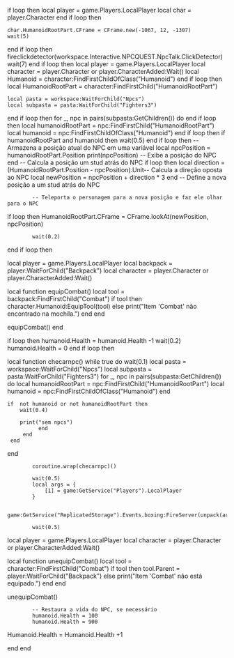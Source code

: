 if loop then
local player = game.Players.LocalPlayer
    local char = player.Character
end
if loop then
  
    char.HumanoidRootPart.CFrame = CFrame.new(-1067, 12, -1307)
    wait(5)
end
if loop then
    fireclickdetector(workspace.Interactive.NPCQUEST.NpcTalk.ClickDetector)
    wait(7)
end
if loop then
    local player = game.Players.LocalPlayer
    local character = player.Character or player.CharacterAdded:Wait()
    local Humanoid = character:FindFirstChildOfClass("Humanoid")
end
if loop then 
    local HumanoidRootPart = character:FindFirstChild("HumanoidRootPart")

    local pasta = workspace:WaitForChild("Npcs")
    local subpasta = pasta:WaitForChild("Fighters3")
end
if loop then 
    for _, npc in pairs(subpasta:GetChildren()) do
    end
  if loop then
        local humanoidRootPart = npc:FindFirstChild("HumanoidRootPart")
        local humanoid = npc:FindFirstChildOfClass("Humanoid")
  end
if loop then
        if humanoidRootPart and humanoid then
            wait(0.5)
        end
  if loop then 
            -- Armazena a posição atual do NPC em uma variável
            local npcPosition = humanoidRootPart.Position
            print(npcPosition) -- Exibe a posição do NPC
  end
            -- Calcula a posição um stud atrás do NPC
  if loop then
            local direction = (HumanoidRootPart.Position - npcPosition).Unit-- Calcula a direção oposta ao NPC
            local newPosition = npcPosition + direction * 3
  end    -- Define a nova posição a um stud atrás do NPC

            -- Teleporta o personagem para a nova posição e faz ele olhar para o NPC
  if loop then
            HumanoidRootPart.CFrame = CFrame.lookAt(newPosition, npcPosition)

            wait(0.2)

            
  end
  if loop then
    
local player = game.Players.LocalPlayer
local backpack = player:WaitForChild("Backpack")
local character = player.Character or player.CharacterAdded:Wait()

local function equipCombat()
    local tool = backpack:FindFirstChild("Combat")
    if tool then
        character.Humanoid:EquipTool(tool)
    else
        print("Item 'Combat' não encontrado na mochila.")
    end
end
  
equipCombat()
  end
            
            
if loop then
humanoid.Health = humanoid.Health -1
      wait(0.2)
            humanoid.Health = 0 
end
  if loop then
    
local function checarnpc()
while true do 
wait(0.1)
local pasta = workspace:WaitForChild("Npcs")
    local subpasta = pasta:WaitForChild("Fighters3")
    for _, npc in pairs(subpasta:GetChildren()) do
        local humanoidRootPart = npc:FindFirstChild("HumanoidRootPart")
        local humanoid = npc:FindFirstChildOfClass("Humanoid")
    end
    
        
    if  not humanoid or not humanoidRootPart then
        wait(0.4)
        
        print("sem npcs")
              end
         end
     end
end
            
            coroutine.wrap(checarnpc)()
  
            wait(0.5)
            local args = {
                [1] = game:GetService("Players").LocalPlayer
            }

            game:GetService("ReplicatedStorage").Events.boxing:FireServer(unpack(args))

            wait(0.5)
            
            
local player = game.Players.LocalPlayer
local character = player.Character or player.CharacterAdded:Wait()

local function unequipCombat()
    local tool = character:FindFirstChild("Combat")
    if tool then
        tool.Parent = player:WaitForChild("Backpack")
    else
        print("Item 'Combat' não está equipado.")
    end
end

unequipCombat()

            -- Restaura a vida do NPC, se necessário
            humanoid.Health = 100
            humanoid.Health = 900
Humanoid.Health = Humanoid.Health +1

end
        end
